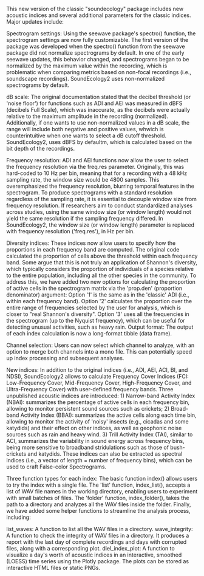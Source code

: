 This new version of the classic "soundecology" package includes new acoustic indices and several additional parameters for the classic indices.
Major updates include:

Spectrogram settings: Using the seewave package's spectro() function, the spectrogram settings are now fully customizable. The first version of the package was developed when the spectro() function from the seewave package did not normalize spectrograms by default. In one of the early seewave updates, this behavior changed, and spectrograms began to be normalized by the maximum value within the recording, which is problematic when comparing metrics based on non-focal recordings (i.e., soundscape recordings). SoundEcology2 uses non-normalized spectrograms by default. 

dB scale: The original documentation stated that the decibel threshold (or 'noise floor') for functions such as ADI and AEI was measured in dBFS (decibels Full Scale), which was inaccurate, as the decibels were actually relative to the maximum amplitude in the recording (normalized). Additionally, if one wants to use non-normalized values in a dB scale, the range will include both negative and positive values, whwich is counterintuitive when one wants to select a dB cutoff threshold. SoundEcology2, uses dBFS by defaultm, which is calculated based on the bit depth of the recordings.

Frequency resolution: ADI and AEI functions now allow the user to select the frequency resolution via the freq.res parameter. Originally, this was hard-coded to 10 Hz per bin, meaning that for a recording with a 48 kHz sampling rate, the window size would be 4800 samples. This overemphasized the frequency resolution, blurring temporal features in the spectrogram.
To produce spectrograms with a standard resolution regardless of the sampling rate, it is essential to decouple window size from frequency resolution. If researchers aim to conduct standardized analyses across studies, using the same window size (or window length) would not yield the same resolution if the sampling frequency differed. In SoundEcology2, the window size (or window length) parameter is replaced with frequency resolution ('freq.res'), in Hz per bin. 

Diversity indices: These indices now allow users to specify how the proportions in each frequency band are computed. The original code calculated the proportion of cells above the threshold within each frequency band. Some argue that this is not truly an application of Shannon's diversity, which typically considers the proportion of individuals of a species relative to the entire population, including all the other species in the community. To address this, we have added two new options for calculating the proportion of active cells in the spectrogram matrix via the 'prop.den' (proportion denominator) argument:
Option '1' is the same as in the 'classic' ADI (i.e., within each frequency band). 
Option '2' calculates the proportion over the entire range of frequencies selected by the user for analysis, which is closer to "real Shannon's diversity".
Option '3' uses all the frequencies in the spectrogram (up to the Nyquist frequency), which can be useful for detecting unusual activities, such as heavy rain.
Output format: The output of each index calculation is now a long-format tibble (data frame).

Channel selection: Users can now select which channel to analyze, with an option to merge both channels into a mono file. This can potentially speed up index processing and subsequent analyses.

New indices: In addition to the original indices (i.e., ADI, AEI, ACI, BI, and NDSI), SoundEcology2 allows to calculate Frequency Cover Indices (FCI: Low-Frequency Cover, Mid-Frequency Cover, High-Frequency Cover, and Ultra-Frequency Cover) with user-defined frequency bands. Three unpublished acoustic indices are introduced: 1) Narrow-band Activity Index (NBAI): summarizes the percentage of active cells in each frequency bin, allowing to monitor persistent sound sources such as crickets; 2) Broad-band Activity Index (BBAI): summarizes the active cells along each time bin, allowing to monitor the activity of 'noisy' insects (e.g., cicadas and some katydids) and their effect on other indices, as well as geophonic noise sources such as rain and heavy wind. 3) Trill Activity Index (TAI), similar to ACI, summarizes the variability in sound energy across frequency bins, being more sensitive to broadband stridulations such as those of bush-crickets and katydids. These indices can also be extracted as spectral indices (i.e., a vector of length = number of frequency bins), which can be used to craft False-color Spectrograms. 

Three function types for each index:
The basic function index() allows users to try the index with a single file.
The 'list' function, index_list(), accepts a list of WAV file names in the working directory, enabling users to experiment with small batches of files.
The 'folder' function, index_folder(), takes the path to a directory and analyzes all the WAV files inside the folder.
Finally, we have added some helper functions to streamline the analysis process, including:

list_waves: A function to list all the WAV files in a directory.
wave_integrity: A function to check the integrity of WAV files in a directory. It produces a report with the last day of complete recordings and days with corrupted files, along with a corresponding plot.
diel_index_plot: A function to visualize a day's worth of acoustic indices in an interactive, smoothed (LOESS) time series using the Plotly package. The plots can be stored as interactive HTML files or static PNGs.

